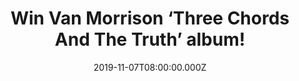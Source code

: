 ---
campaign-uuid: "c-ee112c6e-6c81-4413-b8e5-646c9985843b"
type: "Competition"
category: "Music"
date: "2019-11-07T08:00:00.000Z"
end-date: "2019-12-07T23:59:00.000Z"
disable-form: false
is_promoted: false
has_entry_page: true
title: "Win Van Morrison ‘Three Chords And The Truth’ album!"
competition-description: "<p>'Three Chords & The Truth’ is Van Morrison sixth studio\
  \ album in four years. He’s one of the greatest recording artists of all time and\
  \ a creative force to be reckoned with. We have great news for you, we are giving\
  \ away a copy of his amazing new record to one lucky member! A 14 track album not\
  \ to be missed!</p>\n<p>Click below for a chance to win it now.</p>\n"
hero-header: "Win Van Morrison ‘Three Chords And The Truth’ album!"
terms-confirmation: "N/A"
banner-img: "https://assets.expresslyapp.com/asset-91ae2be0-e910-4983-a4d7-0214bb72b550.jpg"
logo-left-href: "aaa.nme.com"
logo-left-image: "https://assets.expresslyapp.com/asset-36f781b4-2928-4a23-b37e-c6e7a3ead013.jpg"
logo-left-title: "NME AAA"
bg-image-hero: "https://assets.expresslyapp.com/asset-7d6fa3e1-ac49-43be-abb5-79dba70aead9.jpg"
bg-image-first: "https://assets.expresslyapp.com/asset-5d9f98a1-39f2-416c-85ed-40520931979a.jpg"
section1-content: "<p>Van Morrison sixth studio album is finally here. ‘Three Chords\
  \ & The Truth’ is he’s brand new record in just four years and is further proof\
  \ that Van Morrison is one of the greatest recording artists of all time and a creative\
  \ force to be reckoned with.</p>\n<p>The album was produced and written by Van Morrison\
  \ except for 'If We Wait for Mountains' which was co-written with Don Black. It\
  \ features contributions from legendary guitarist Jay Berliner and a duet with The\
  \ Righteous Brothers' Bill Medley.</p>\n<p>We are giving away a copy to you! Think\
  \ no more and you could enjoy Van Morrison’s album now. Good luck!</p>\n"
entry-title: "Win Van Morrison ‘Three Chords And The Truth’ album!"
entry-content: "<p>Enter the draw to win Van Morrison ‘Three Chords And The Truth’\
  \ album by completing the form below before 23:59 on the 7th of December 2019.</p>\n"
has-winner: true
winner-title: "CONGRATULATIONS to Brian B. who won Van Morrison ‘Three Chords And\
  \ The Truth’ album!"
winner-banner: "https://assets.expresslyapp.com/asset-e64edd27-4aee-49d6-acb2-3f68c486a622.jpg"
prize-description: "Van Morrison ‘Three Chords And The Truth’ album!"
special-conditions: "Multiple entries are allowed up to one every day.\r\n\r\nThis\
  \ competition is also available on: http://club.expressly.io/competitons/van-morrison-album-giveaway"
country-restrictions:
- "GB"
---